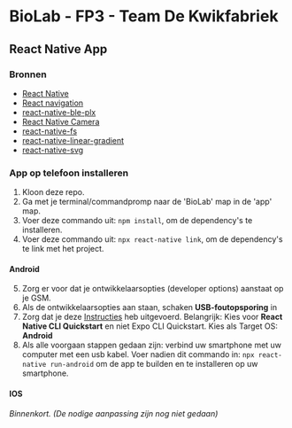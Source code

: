 # BioLab - FP3 - Team De Kwikfabriek

## React Native App

### Bronnen

- [React Native](https://reactnative.dev/)
- [React navigation](https://reactnavigation.org/)
- [react-native-ble-plx](https://dotintent.github.io/react-native-ble-plx/)
- [React Native Camera](https://react-native-camera.github.io/react-native-camera/)
- [react-native-fs](https://github.com/itinance/react-native-fs)
- [react-native-linear-gradient](https://github.com/react-native-linear-gradient/react-native-linear-gradient)
- [react-native-svg](https://github.com/react-native-svg/react-native-svg)

### App op telefoon installeren

1. Kloon deze repo.
2. Ga met je terminal/commandpromp naar de 'BioLab' map in de 'app' map.
3. Voer deze commando uit: `npm install`, om de dependency's te installeren.
4. Voer deze commando uit: `npx react-native link`, om de dependency's te link met het project.

#### Android

5. Zorg er voor dat je ontwikkelaarsopties (developer options) aanstaat op je GSM.
6. Als de ontwikkelaarsopties aan staan, schaken **USB-foutopsporing** in
7. Zorg dat je deze [Instructies](https://reactnative.dev/docs/environment-setup) heb uitgevoerd. Belangrijk: Kies voor **React Native CLI Quickstart** en niet Expo CLI Quickstart. Kies als Target OS: **Android**
8. Als alle voorgaan stappen gedaan zijn: verbind uw smartphone met uw computer met een usb kabel. Voer nadien dit commando in: `npx react-native run-android` om de app te builden en te installeren op uw smartphone.

#### IOS

*Binnenkort. (De nodige aanpassing zijn nog niet gedaan)*
